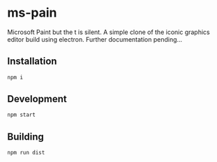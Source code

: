 # ms-pain
Microsoft Paint but the t is silent.
A simple clone of the iconic graphics editor build using electron.
Further documentation pending...

## Installation
```bash
npm i
```

## Development
```bash
npm start
```

## Building
```bash
npm run dist
```